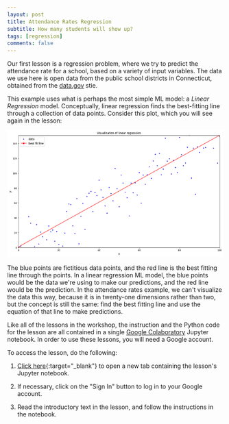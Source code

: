 ```yaml
---
layout: post
title: Attendance Rates Regression
subtitle: How many students will show up?
tags: [regression]
comments: false
---
```


Our first lesson is a regression problem, where we try to predict the attendance rate for a school, based on a variety of input variables. The data we use here is open data from the public school districts in Connecticut, obtained from the [data.gov](https://catalog.data.gov/dataset/school-attendance-by-student-group-and-district-2022-2023) stie. 

This example uses what is perhaps the most simple ML model: a *Linear Regression* model. Conceptually, linear regression finds the best-fitting line through a collection of data points. Consider this plot, which you will see again in the lesson:

![Linear regression plot](../assets/img/linear-regression.png)

The blue points are fictitious data points, and the red line is the best fitting line through the points. In a linear regression ML model, the blue points would be the data we're using to make our predictions, and the red line would be the prediction. In the attendance rates example, we can't visualize the data this way, because it is in twenty-one dimensions rather than two, but the concept is still the same: find the best fitting line and use the equation of that line to make predictions. 

Like all of the lessons in the workshop, the instruction and the Python code for the lesson are all contained in a single [Google Colaboratory](https://colab.research.google.com/) Jupyter notebook. In order to use these lessons, you will need a Google account. 

To access the lesson, do the following:

1. [Click here](https://colab.research.google.com/drive/1lXzNblDbhHaOhh8bpcI6IkQaRr1PmTF9?usp=sharing){:target="_blank"} to open a new tab containing the lesson's Jupyter notebook.

2. If necessary, click on the "Sign In" button to log in to your Google account. 

3. Read the introductory text in the lesson, and follow the instructions in the notebook. 
